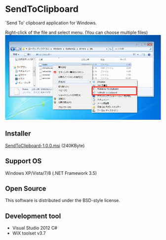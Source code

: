 SendToClipboard
=======================
`Send To' clipboard application for Windows.

Right-click of the file and select menu. (You can choose multiple files)
  ![How to use](./img/SendToClipboard.png)

## Installer

[SendToClipboard-1.0.0.msi](https://s3-ap-northeast-1.amazonaws.com/sendtoclipboard/release/SendToClipboard-1.0.0.msi) (240KByte)

## Support OS

Windows XP/Vista/7/8 (.NET Framework 3.5)

## Open Source

This software is distributed under the BSD-style license.

## Development tool

- Visual Studio 2012 C#
- WiX toolset v3.7
